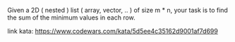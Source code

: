 Given a 2D ( nested ) list ( array, vector, .. ) of size m * n, your task is to find the sum of the minimum values in each row.

link kata: https://www.codewars.com/kata/5d5ee4c35162d9001af7d699